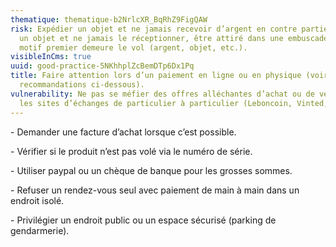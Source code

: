 ```yaml
---
thematique: thematique-b2NrlcXR_BqRhZ9FigQAW
risk: Expédier un objet et ne jamais recevoir d’argent en contre partie, acheter
  un objet et ne jamais le réceptionner, être attiré dans une embuscade dont le
  motif premier demeure le vol (argent, objet, etc.).
visibleInCms: true
uuid: good-practice-5NKhhplZcBemDTp6Dx1Pq
title: Faire attention lors d’un paiement en ligne ou en physique (voir
  recommandations ci-dessous).
vulnerability: Ne pas se méfier des offres alléchantes d’achat ou de vente sur
  les sites d’échanges de particulier à particulier (Leboncoin, Vinted, etc.).
---
```

\- Demander une facture d’achat lorsque c’est possible.

\- Vérifier si le produit n’est pas volé via le numéro de série.

\- Utiliser paypal ou un chèque de banque pour les grosses sommes. 

\- Refuser un rendez-vous seul avec paiement de main à main dans un endroit isolé. 

\- Privilégier un endroit public ou un espace sécurisé (parking de gendarmerie).